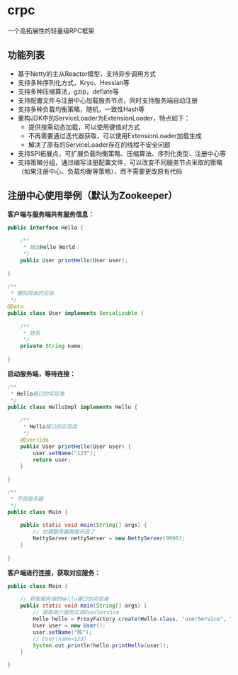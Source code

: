 # crpc
一个高拓展性的轻量级RPC框架

## 功能列表
+ 基于Netty的主从Reactor模型，支持异步调用方式
+ 支持多种序列化方式，Kryo、Hessian等
+ 支持多种压缩算法，gzip，deflate等
+ 支持配置文件与注册中心加载服务节点，同时支持服务端自动注册
+ 支持多种负载均衡策略，随机，一致性Hash等
+ 重构JDK中的ServiceLoader为ExtensionLoader，特点如下：
    + 提供按需动态加载，可以使用键值对方式
    + 不再需要通过迭代器获取，可以使用ExtensionLoader加载生成
    + 解决了原有的ServiceLoader存在的线程不安全问题
+ 支持SPI拓展点，可扩展负载均衡策略、压缩算法、序列化类型、注册中心等
+ 支持策略分组，通过编写注册配置文件，可以改变不同服务节点采取的策略（如果注册中心、负载均衡等策略），而不需要更改原有代码

## 注册中心使用举例（默认为Zookeeper）
**客户端与服务端共有服务信息：**
```Java
public interface Hello {  
  
    /**  
     * 输出Hello World！  
     */  
    public User printHello(User user);  
  
}
 
/**  
 * 模拟简单的实体  
 */  
@Data  
public class User implements Serializable {  
  
    /**  
     * 姓名  
     */  
    private String name;  
  
}
```

**启动服务端，等待连接：**
```Java
/**  
 * Hello接口的实现类  
 */  
public class HelloImpl implements Hello {  
  
    /**  
     * Hello接口的实现类  
     */  
    @Override  
    public User printHello(User user) {  
        user.setName("123");  
        return user;  
    }  
  
}

/**  
 * 开启服务器  
 */  
public class Main {  
  
    public static void main(String[] args) {  
        // 创建服务器就是开启了  
        NettyServer nettyServer = new NettyServer(9000);  
    }  
  
}
```

**客户端进行连接，获取对应服务：**
```Java
public class Main {  
  
    // 获取服务端的Hello接口的实现类  
    public static void main(String[] args) {  
        // 获取用户服务实现UserService  
        Hello hello = ProxyFactory.create(Hello.class, "userService", "HelloImpl");  
        User user = new User();  
        user.setName("陈");  
        // User(name=123)
        System.out.println(hello.printHello(user));  
    }  
  
}
```
